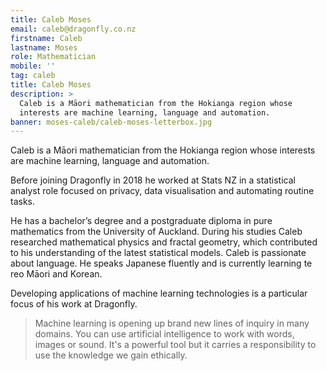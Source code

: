 ```yaml
---
title: Caleb Moses
email: caleb@dragonfly.co.nz
firstname: Caleb
lastname: Moses
role: Mathematician
mobile: ''
tag: caleb
title: Caleb Moses
description: >
  Caleb is a Māori mathematician from the Hokianga region whose
  interests are machine learning, language and automation.
banner: moses-caleb/caleb-moses-letterbox.jpg
---
```

Caleb is a Māori mathematician from the Hokianga region whose
interests are machine learning, language and automation.

<!--more-->

Before joining Dragonfly in 2018 he worked at Stats NZ in a
statistical analyst role focused on privacy, data visualisation and
automating routine tasks.

He has a bachelor’s degree and a postgraduate diploma in pure
mathematics from the University of Auckland. During his studies Caleb
researched mathematical physics and fractal geometry, which contributed
to his understanding of the latest statistical models. Caleb is
passionate about language. He speaks Japanese fluently and is currently
learning te reo Māori and Korean.

Developing applications of machine learning technologies is a particular
focus of his work at Dragonfly.


> Machine learning is opening up brand new lines of inquiry in many
domains. You can use artificial intelligence to work with words, images or sound. It's a
powerful tool but it carries a responsibility to use the knowledge we
gain ethically.
